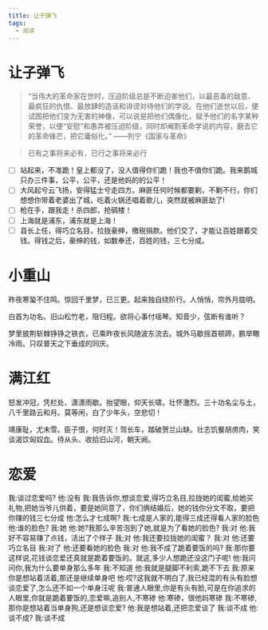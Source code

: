 ```yaml
---
title: 让子弹飞
tags:
  - 阅读
---
```




# 让子弹飞

> “当伟大的革命家在世时，压迫阶级总是不断迫害他们，以最恶毒的敌意、最疯狂的仇恨、最放肆的造谣和诽谤对待他们的学说。在他们逝世以后，便试图把他们变为无害的神像，可以说是把他们偶像化，赋予他们的名字某种荣誉，以便“安慰”和愚弄被压迫阶级，同时却阉割革命学说的内容，磨去它的革命锋芒，把它庸俗化。”
> ——列宁《国家与革命》

> 已有之事将来必有，已行之事将来必行

- [ ] 站起来，不准跪！皇上都没了，没人值得你们跪！我也不值你们跪。我来鹅城只办三件事，公平，公平，还是他妈的的公平！
- [ ] 大风起兮云飞扬，安得猛士兮走四方。麻匪任何时候都要剿，不剿不行，你们想想你带着老婆出了城，吃着火锅还唱着歌儿，突然就被麻匪劫了!
- [ ] 枪在手，跟我走！杀四郎，抢碉楼！
- [ ] 上海就是浦东，浦东就是上海！
- [ ] 县长上任，得巧立名目，拉拢豪绅，缴税捐款。他们交了，才能让百姓跟着交钱。得钱之后，豪绅的钱，如数奉还，百姓的钱，三七分成。

# 小重山

昨夜寒蛩不住鸣。惊回千里梦，已三更。起来独自绕阶行。人悄悄，帘外月胧明。

白首为功名。旧山松竹老，阻归程。欲将心事付瑶琴。知音少，弦断有谁听？

梦里披荆斩棘铮铮之铁衣，已乘昨夜长风随波东流去。城外马歇摇首顿蹄，鹏举瞰冷雨。只叹普天之下垂成的同庆。

# 满江红

怒发冲冠，凭栏处、潇潇雨歇。抬望眼，仰天长啸，壮怀激烈。三十功名尘与土，八千里路云和月。莫等闲，白了少年头，空悲切！

靖康耻，尤未雪。臣子恨，何时灭！驾长车，踏破贺兰山缺。壮志饥餐胡虏肉，笑谈渴饮匈奴血。待从头、收拾旧山河，朝天阙。

# 恋爱

我:谈过恋爱吗?
他:没有
我:我告诉你,想谈恋爱,得巧立名目,拉拢她的闺蜜,给她买礼物,把她当爷儿供着，要是她同意了，你们俩结婚后，她的钱你分文不取，要把你赚的钱三七分成
他:怎么才七成啊?
我:七成是人家的,能得三成还得看人家的脸色
他:谁的脸色?
我:她
他:她?我那么辛苦泡到了她,就是为了看她的脸色?
我:对
他:我好不容易赚了点钱，活出了个样子
我;对
他:我还要拉拢她的闺蜜？
我:对
他:还要巧立名目
我:对了
他:还要看她的脸色
我:对
他:我不成了跪着要饭的吗?
我:那你要这样说,花钱谈恋爱还真就是跪着要饭的。就这,多少人想跪还没这门子呢!
他:我问问你,我为什么要单身那么多年
我:不知道
他:我就是腿脚不利索,跪不下去
我:原来你是想站着活着,那还是继续单身吧
他:哎?这我就不明白了,我已经混的有头有脸想谈恋爱了,怎么还不如一个单身汪呢
我:普通人眼里,你是有头有脸,可是在你追求的人眼里,你就是跪着要饭的,恋爱嘛,追别人,不寒碜
他:寒碜，很他妈寒碜
我:不寒碜,那你是想站着当单身狗,还是想谈恋爱?
他:我是想站着,还把恋爱谈了
我:谈不成
他:谈不成?
我:谈不成
